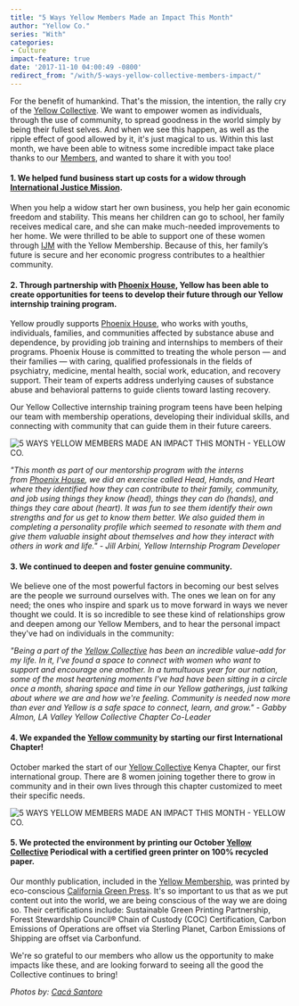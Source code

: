 ```yaml
---
title: "5 Ways Yellow Members Made an Impact This Month"
author: "Yellow Co."
series: "With"
categories:
- Culture
impact-feature: true
date: '2017-11-10 04:00:49 -0800'
redirect_from: "/with/5-ways-yellow-collective-members-impact/"
---
```


For the benefit of humankind. That's the mission, the intention, the rally cry of the [Yellow Collective](http://yellowco.co/membership/). We want to empower women as individuals, through the use of community, to spread goodness in the world simply by being their fullest selves. And when we see this happen, as well as the ripple effect of good allowed by it, it's just magical to us. Within this last month, we have been able to witness some incredible impact take place thanks to our [Members](http://yellowco.co/membership/), and wanted to share it with you too!

#### 1\. We helped fund business start up costs for a widow through [International Justice Mission](http://www.ijm.org/).

When you help a widow start her own business, you help her gain economic freedom and stability. This means her children can go to school, her family receives medical care, and she can make much-needed improvements to her home. We were thrilled to be able to support one of these women through [IJM](http://www.ijm.org/) with the Yellow Membership. Because of this, her family’s future is secure and her economic progress contributes to a healthier community.

#### 2\. Through partnership with [Phoenix House](https://www.phoenixhouse.org/), Yellow has been able to create opportunities for teens to develop their future through our Yellow internship training program.

Yellow proudly supports [Phoenix House](https://www.phoenixhouse.org/), who works with youths, individuals, families, and communities affected by substance abuse and dependence, by providing job training and internships to members of their programs. Phoenix House is committed to treating the whole person — and their families — with caring, qualified professionals in the fields of psychiatry, medicine, mental health, social work, education, and recovery support. Their team of experts address underlying causes of substance abuse and behavioral patterns to guide clients toward lasting recovery.

Our Yellow Collective internship training program teens have been helping our team with membership operations, developing their individual skills, and connecting with community that can guide them in their future careers.

![5 WAYS YELLOW MEMBERS MADE AN IMPACT THIS MONTH - YELLOW CO.](https://yellow-blog-images.imgix.net/2017/11/0P7A2882.jpg)

_"This month as part of our mentorship program with the interns from [Phoenix House](https://www.phoenixhouse.org/), we did an exercise called Head, Hands, and Heart where they identified how they can contribute to their family, community, and job using things they know (head), things they can do (hands), and things they care about (heart). It was fun to see them identify their own strengths and for us get to know them better. We also guided them in completing a personality profile which seemed to resonate with them and give them valuable insight about themselves and how they interact with others in work and life." - Jill Arbini, Yellow Internship Program Developer_

#### 3\. We continued to deepen and foster genuine community.

We believe one of the most powerful factors in becoming our best selves are the people we surround ourselves with. The ones we lean on for any need; the ones who inspire and spark us to move forward in ways we never thought we could. It is so incredible to see these kind of relationships grow and deepen among our Yellow Members, and to hear the personal impact they've had on individuals in the community:

_"Being a part of the [Yellow Collective](http://yellowco.co/membership/) has been an incredible value-add for my life. In it, I've found a space to connect with women who want to support and encourage one another. In a tumultuous year for our nation, some of the most heartening moments I've had have been sitting in a circle once a month, sharing space and time in our Yellow gatherings, just talking about where we are and how we're feeling. Community is needed now more than ever and Yellow is a safe space to connect, learn, and grow." - Gabby Almon, LA Valley Yellow Collective Chapter Co-Leader_

#### 4\. We expanded the [Yellow community](http://yellowco.co/membership/) by starting our first International Chapter!

October marked the start of our [Yellow Collective](http://yellowco.co/membership/) Kenya Chapter, our first international group. There are 8 women joining together there to grow in community and in their own lives through this chapter customized to meet their specific needs.

![5 WAYS YELLOW MEMBERS MADE AN IMPACT THIS MONTH - YELLOW CO.](https://yellow-blog-images.imgix.net/2017/11/0P7A2879.jpg)

#### 5\. We protected the environment by printing our October [Yellow Collective](http://yellowco.co/membership/) Periodical with a certified green printer on 100% recycled paper.

Our monthly publication, included in the [Yellow Membership](http://yellowco.co/membership/), was printed by eco-conscious [California Green Press](http://www.californiagreenpress.com/). It's so important to us that as we put content out into the world, we are being conscious of the way we are doing so. Their certifications include: Sustainable Green Printing Partnership, Forest Stewardship Council® Chain of Custody (COC) Certification, Carbon Emissions of Operations are offset via Sterling Planet, Carbon Emissions of Shipping are offset via Carbonfund.

We're so grateful to our members who allow us the opportunity to make impacts like these, and are looking forward to seeing all the good the Collective continues to bring!

_Photos by: [Cacá Santoro](http://cacasantoro.com/)_
